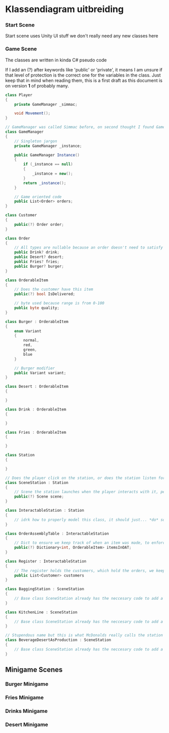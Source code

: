 # Klassendiagram uitbreiding

### Start Scene

Start scene uses Unity UI stuff we don't really need any new classes here

### Game Scene
The classes are written in kinda C# pseudo code

If I add an (?) after keywords like 'public' or 'private', it means I am unsure if that level of protection is the correct one for the variables in the class. Just keep that in mind when reading them, this is a first draft as this document is on version **1** of probably many.

```C#
class Player
{
    private GameManager _simmac;

    void Movement();
}
```

```C#
// GameManager was called Simmac before, on second thought I found GameManager to be a more suitable name - Dhw
class GameManager
{
    // Singleton jargon
    private GameManager _instance;

    public GameManager Instance()
    {
        if (_instance == null)
        {
            _instance = new();
        }
        return _instance();
    }

    // Game oriented code
    public List<Order> orders;
}
```

```C#
class Customer
{
    public(?) Order order;
}
```

```C#
class Order
{
    // All types are nullable because an order doesn't need to satisfy all fields
    public Drink? drink;
    public Desert? desert;
    public Fries? fries;
    public Burger? burger;
}
```

```C#
class OrderableItem
{
    // Does the customer have this item
    public(?) bool IsDelivered;

    // byte used because range is from 0-100
    public byte quality;
}
```

```C#
class Burger : OrderableItem
{
    enum Variant
    {
        normal,
        red,
        green,
        blue
    }

    // Burger modifier
    public Variant variant;
}
```

```C#
class Desert : OrderableItem
{

}
```

```C#
class Drink : OrderableItem
{

}
```

```C#
class Fries : OrderableItem
{

}
```

```C#
class Station
{

}
```

```C#
// Does the player click on the station, or does the station listen for the player's click to start interaction? - Dhw
class SceneStation : Station
{
    // Scene the station launches when the player interacts with it, perhaps through OnClick? - Dhw
    public(?) Scene scene;
}
```

```C#
class InteractableStation : Station
{
    // idrk how to properly model this class, it should just... *do* something when interacted with (eg. fulfill an order, or take an order) but I'm unsure rn how we'd implement allat - Dhw
}
```

```C#
class OrderAssemblyTable : InteractableStation
{
    // Dict to ensure we keep track of when an item was made, to enforce first in first out. Although as I'm typing this I'm already puzzled why we'd use a Dict for this rather than a simple List? We'll check later - Dhw
    public(?) Dictionary<int, OrderableItem> itemsInOAT;
}
```

```C#
class Register : InteractableStation
{
    // The register holds the customers, which hold the orders, we keep track of all the customers in an ordered list, and every customer gives the GameManager their order. Feedback on this approach highly appreciated. - Dhw
    public List<Customer> customers
}
```

```C#
class BaggingStation : SceneStation
{
    // Base class SceneStation already has the neccesary code to add a scene that will launch on interaction with this class
}
```

```C#
class KitchenLine : SceneStation
{
    // Base class SceneStation already has the neccesary code to add a scene that will launch on interaction with this class
}
```

```C#
// Stupendous name but this is what McDonalds really calls the station where you make drinks and deserts - Dhw
class BeverageDesertAsProduction : SceneStation
{
    // Base class SceneStation already has the neccesary code to add a scene that will launch on interaction with this class
}
```

## Minigame Scenes

### Burger Minigame

### Fries Minigame

### Drinks Minigame

### Desert Minigame
